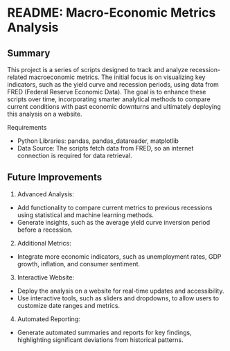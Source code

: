 # README: Macro-Economic Metrics Analysis
## Summary
This project is a series of scripts designed to track and analyze recession-related macroeconomic metrics. The initial focus is on visualizing key indicators, such as the yield curve and recession periods, using data from FRED (Federal Reserve Economic Data). The goal is to enhance these scripts over time, incorporating smarter analytical methods to compare current conditions with past economic downturns and ultimately deploying this analysis on a website.

Requirements
- Python Libraries:
    pandas, pandas_datareader, matplotlib
- Data Source: The scripts fetch data from FRED, so an internet connection is required for data retrieval.


## Future Improvements
1. Advanced Analysis:
- Add functionality to compare current metrics to previous recessions using statistical and machine learning methods.
- Generate insights, such as the average yield curve inversion period before a recession.

2. Additional Metrics:
- Integrate more economic indicators, such as unemployment rates, GDP growth, inflation, and consumer sentiment.

3. Interactive Website:
- Deploy the analysis on a website for real-time updates and accessibility.
- Use interactive tools, such as sliders and dropdowns, to allow users to customize date ranges and metrics.

4. Automated Reporting:
- Generate automated summaries and reports for key findings, highlighting significant deviations from historical patterns.
